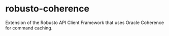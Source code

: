 # robusto-coherence
Extension of the Robusto API Client Framework that uses Oracle Coherence for command caching.

